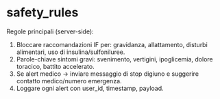 # safety_rules

Regole principali (server-side):
1. Bloccare raccomandazioni IF per: gravidanza, allattamento, disturbi alimentari, uso di insulina/sulfoniluree.
2. Parole-chiave sintomi gravi: svenimento, vertigini, ipoglicemia, dolore toracico, battito accelerato.
3. Se alert medico -> inviare messaggio di stop digiuno e suggerire contatto medico/numero emergenza.
4. Loggare ogni alert con user_id, timestamp, payload.

